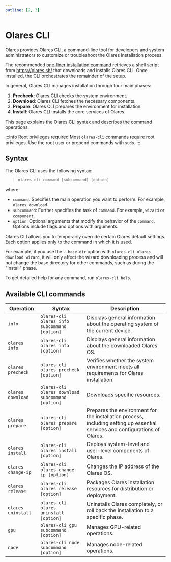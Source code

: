 ```yaml
---
outline: [2, 3]
---
```

# Olares CLI

Olares provides Olares CLI, a command-line tool for developers and system administrators to customize or troubleshoot the Olares installation process.

The recommended [one-liner installation command](../../../manual/get-started/install-olares.md) retrieves a shell script from https://olares.sh/ that downloads and installs Olares CLI. Once installed, the CLI orchestrates the remainder of the setup.

In general, Olares CLI manages installation through four main phases:
1. **Precheck**: Olares CLI checks the system environment.
2. **Download**: Olares CLI fetches the necessary components.
3. **Prepare**: Olares CLI prepares the environment for installation.
4. **Install**: Olares CLI installs the core services of Olares.

This page explains the Olares CLI syntax and describes the command operations.

:::info Root privileges required
Most `olares-cli` commands require root privileges. Use the root user or prepend commands with `sudo`.
:::

## Syntax
The Olares CLI uses the following syntax:

> `olares-cli command [subcommand] [option]`

where
- `command`: Specifies the main operation you want to perform. For example, `olares download`.
- `subcommand`: Further specifies the task of `command`. For example, `wizard` or `component`.
- `option`: Optional arguments that modify the behavior of the `command`. Options include flags and options with arguments.

Olares CLI allows you to temporarily override certain Olares default settings. Each option applies only to the command in which it is used.

For example, if you use the `--base-dir` option with `olares-cli olares download wizard`, it will only affect the wizard downloading process and will not change the base directory for other commands, such as during the "install" phase.

To get detailed help for any command, run `olares-cli help`.

## Available CLI commands

| Operation          | Syntax                                           | Description                                                                                                                  |
|--------------------|--------------------------------------------------|------------------------------------------------------------------------------------------------------------------------------|
| `info`             | `olares-cli olares info subcommand [option]`     | Displays general information about the operating system of the current device.                                               |
| `olares info`      | `olares-cli olares info [option]`                | Displays general information about the downloaded Olares OS.                                                                 |
| `olares precheck`  | `olares-cli olares precheck [option]`            | Verifies whether the system environment meets all requirements for Olares installation.                                      |
| `olares download`  | `olares-cli olares download subcommand [option]` | Downloads specific resources.                                                                                                |
| `olares prepare`   | `olares-cli olares prepare [option]`             | Prepares the environment for the installation process, including setting up essential services and configurations of Olares. |
| `olares install`   | `olares-cli olares install [option]`             | Deploys system-level and user-level components of Olares.                                                                    |
| `olares change-ip` | `olares-cli olares change-ip [option]`           | Changes the IP address of the Olares OS.                                                                                     |
| `olares release`   | `olares-cli olares release [option]`             | Packages Olares installation resources for distribution or deployment.                                                       |
| `olares uninstall` | `olares-cli olares uninstall [option]`           | Uninstalls Olares completely, or roll back the installation to a specific phase.                                             |
| `gpu`              | `olares-cli gpu subcommand [option]`             | Manages GPU-related operations.                                                                                              |
| `node`             | `olares-cli node subcommand [option]`            | Manages node-related operations.                                                                                             |

